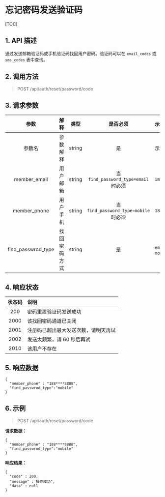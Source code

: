 # 忘记密码发送验证码

[TOC]

## 1. API 描述

通过发送邮箱验证码或手机验证码找回用户密码。验证码可以在 `email_codes` 或 `sms_codes` 表中查询。

## 2. 调用方法

> POST /api/auth/reset/password/code

## 3. 请求参数

参数 | 解释 | 类型 | 是否必须 | 示例数据
:---:|:---|:---:|:---:|:---
参数名 | 参数解释 | string | 是 | 示例数据
member_email | 用户邮箱 | string | 当 `find_password_type=email` 时必须 | `im@koyeo.io`
member_phone | 用户手机 | string | 当 `find_password_type=mobile` 时必须 |`188****8888`
find_passwrod_type | 找回密码方式 | string | 是 | `email` 或 `mobile`


## 4. 响应状态

状态码 | 说明
:---:|:---
200 | 密码重置验证码发送成功
2000 | 该找回密码通道已关闭
2001 | 注册码已超出最大发送次数，请明天再试
2002 | 发送太频繁，请 60 秒后再试
2010 | 该用户不存在

## 5. 响应数据

```josn
{
  "member_phone" : "188****8888",
  "find_passwrod_type":"mobile"
}
```

## 6. 示例

> POST /api/auth/reset/password/code

**请求数据：**

```josn
{
  "member_phone" : "188****8888",
  "find_passwrod_type":"mobile"
}
```

**响应结果：**

```josn
{
  "code" : 200,
  "message" : 操作成功",
  "data" : null
}
```